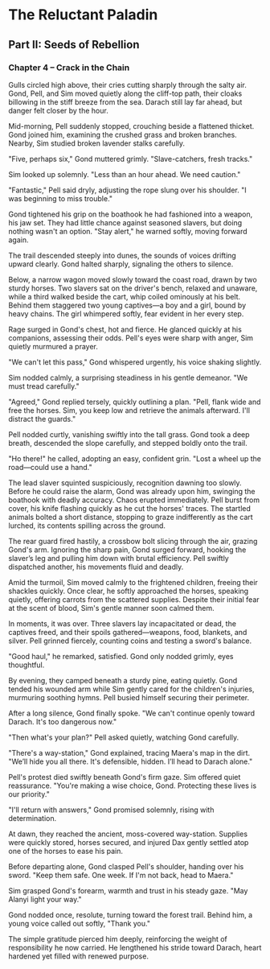 # The Reluctant Paladin

## Part II: Seeds of Rebellion

### Chapter 4 – Crack in the Chain

Gulls circled high above, their cries cutting sharply through the salty air. Gond, Pell, and Sim moved quietly along the cliff-top path, their cloaks billowing in the stiff breeze from the sea. Darach still lay far ahead, but danger felt closer by the hour.

Mid-morning, Pell suddenly stopped, crouching beside a flattened thicket. Gond joined him, examining the crushed grass and broken branches. Nearby, Sim studied broken lavender stalks carefully.

"Five, perhaps six," Gond muttered grimly. "Slave-catchers, fresh tracks."

Sim looked up solemnly. "Less than an hour ahead. We need caution."

"Fantastic," Pell said dryly, adjusting the rope slung over his shoulder. "I was beginning to miss trouble."

Gond tightened his grip on the boathook he had fashioned into a weapon, his jaw set. They had little chance against seasoned slavers, but doing nothing wasn't an option. "Stay alert," he warned softly, moving forward again.

The trail descended steeply into dunes, the sounds of voices drifting upward clearly. Gond halted sharply, signaling the others to silence.

Below, a narrow wagon moved slowly toward the coast road, drawn by two sturdy horses. Two slavers sat on the driver's bench, relaxed and unaware, while a third walked beside the cart, whip coiled ominously at his belt. Behind them staggered two young captives—a boy and a girl, bound by heavy chains. The girl whimpered softly, fear evident in her every step.

Rage surged in Gond's chest, hot and fierce. He glanced quickly at his companions, assessing their odds. Pell's eyes were sharp with anger, Sim quietly murmured a prayer.

"We can't let this pass," Gond whispered urgently, his voice shaking slightly.

Sim nodded calmly, a surprising steadiness in his gentle demeanor. "We must tread carefully."

"Agreed," Gond replied tersely, quickly outlining a plan. "Pell, flank wide and free the horses. Sim, you keep low and retrieve the animals afterward. I'll distract the guards."

Pell nodded curtly, vanishing swiftly into the tall grass. Gond took a deep breath, descended the slope carefully, and stepped boldly onto the trail.

"Ho there!" he called, adopting an easy, confident grin. "Lost a wheel up the road—could use a hand."

The lead slaver squinted suspiciously, recognition dawning too slowly. Before he could raise the alarm, Gond was already upon him, swinging the boathook with deadly accuracy. Chaos erupted immediately. Pell burst from cover, his knife flashing quickly as he cut the horses' traces. The startled animals bolted a short distance, stopping to graze indifferently as the cart lurched, its contents spilling across the ground.

The rear guard fired hastily, a crossbow bolt slicing through the air, grazing Gond's arm. Ignoring the sharp pain, Gond surged forward, hooking the slaver’s leg and pulling him down with brutal efficiency. Pell swiftly dispatched another, his movements fluid and deadly.

Amid the turmoil, Sim moved calmly to the frightened children, freeing their shackles quickly. Once clear, he softly approached the horses, speaking quietly, offering carrots from the scattered supplies. Despite their initial fear at the scent of blood, Sim's gentle manner soon calmed them.

In moments, it was over. Three slavers lay incapacitated or dead, the captives freed, and their spoils gathered—weapons, food, blankets, and silver. Pell grinned fiercely, counting coins and testing a sword's balance.

"Good haul," he remarked, satisfied. Gond only nodded grimly, eyes thoughtful.

By evening, they camped beneath a sturdy pine, eating quietly. Gond tended his wounded arm while Sim gently cared for the children's injuries, murmuring soothing hymns. Pell busied himself securing their perimeter.

After a long silence, Gond finally spoke. "We can't continue openly toward Darach. It's too dangerous now."

"Then what's your plan?" Pell asked quietly, watching Gond carefully.

"There's a way-station," Gond explained, tracing Maera's map in the dirt. "We’ll hide you all there. It's defensible, hidden. I’ll head to Darach alone."

Pell's protest died swiftly beneath Gond's firm gaze. Sim offered quiet reassurance. "You're making a wise choice, Gond. Protecting these lives is our priority."

"I'll return with answers," Gond promised solemnly, rising with determination.

At dawn, they reached the ancient, moss-covered way-station. Supplies were quickly stored, horses secured, and injured Dax gently settled atop one of the horses to ease his pain.

Before departing alone, Gond clasped Pell's shoulder, handing over his sword. "Keep them safe. One week. If I'm not back, head to Maera."

Sim grasped Gond's forearm, warmth and trust in his steady gaze. "May Alanyi light your way."

Gond nodded once, resolute, turning toward the forest trail. Behind him, a young voice called out softly, "Thank you."

The simple gratitude pierced him deeply, reinforcing the weight of responsibility he now carried. He lengthened his stride toward Darach, heart hardened yet filled with renewed purpose.
